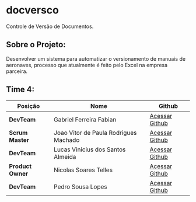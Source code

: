 # docversco
Controle de Versão de Documentos.

## Sobre o Projeto: 

Desenvolver um sistema para automatizar o versionamento de manuais de aeronaves, processo que atualmente é feito pelo Excel na empresa parceira.

## Time 4:

Posição | Nome | Github
------------ | ------------ | -------------
**DevTeam**  | Gabriel Ferreira Fabian | [Acessar Github](https://github.com/gabriel-fabian)
**Scrum Master**  | Joao Vitor de Paula Rodrigues Machado | [Acessar Github](https://github.com/Joaoom9596)
**DevTeam**  | Lucas Vinicius dos Santos Almeida| [Acessar Github](https://github.com/lucasvns)
**Product Owner** | Nicolas Soares Telles | [Acessar Github](https://github.com/nicolastelles)
**DevTeam** | Pedro Sousa Lopes | [Acessar Github](https://github.com/PedroSousaLopes)
